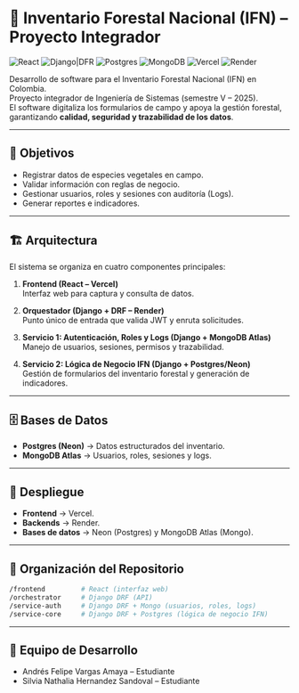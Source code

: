 # 🌱 Inventario Forestal Nacional (IFN) – Proyecto Integrador

![React](https://img.shields.io/badge/Frontend-React-blue)
![Django|DFR](https://img.shields.io/badge/Backend-Django|DFR-green)
![Postgres](https://img.shields.io/badge/DB-Postgres-blueviolet)
![MongoDB](https://img.shields.io/badge/DB-MongoDB-brightgreen)
![Vercel](https://img.shields.io/badge/Deploy-Vercel-black)
![Render](https://img.shields.io/badge/Deploy-Render-lightgrey)

Desarrollo de software para el Inventario Forestal Nacional (IFN) en Colombia.  
Proyecto integrador de Ingeniería de Sistemas (semestre V – 2025).  
El software digitaliza los formularios de campo y apoya la gestión forestal, garantizando **calidad, seguridad y trazabilidad de los datos**.

---

## 🎯 Objetivos
- Registrar datos de especies vegetales en campo.
- Validar información con reglas de negocio.
- Gestionar usuarios, roles y sesiones con auditoría (Logs).
- Generar reportes e indicadores.

---

## 🏗️ Arquitectura
El sistema se organiza en cuatro componentes principales:

1. **Frontend (React – Vercel)**  
   Interfaz web para captura y consulta de datos.

2. **Orquestador (Django + DRF – Render)**  
   Punto único de entrada que valida JWT y enruta solicitudes.

3. **Servicio 1: Autenticación, Roles y Logs (Django + MongoDB Atlas)**  
   Manejo de usuarios, sesiones, permisos y trazabilidad.

4. **Servicio 2: Lógica de Negocio IFN (Django + Postgres/Neon)**  
   Gestión de formularios del inventario forestal y generación de indicadores.

---

## 🗄️ Bases de Datos
- **Postgres (Neon)** → Datos estructurados del inventario.  
- **MongoDB Atlas** → Usuarios, roles, sesiones y logs.

---

## 🚀 Despliegue
- **Frontend** → Vercel.  
- **Backends** → Render.  
- **Bases de datos** → Neon (Postgres) y MongoDB Atlas (Mongo).

---

## 📂 Organización del Repositorio
```bash
/frontend         # React (interfaz web)
/orchestrator     # Django DRF (API)
/service-auth     # Django DRF + Mongo (usuarios, roles, logs)
/service-core     # Django DRF + Postgres (lógica de negocio IFN)
```
---

## 👥 Equipo de Desarrollo

- Andrés Felipe Vargas Amaya – Estudiante
- Silvia Nathalia Hernandez Sandoval – Estudiante
